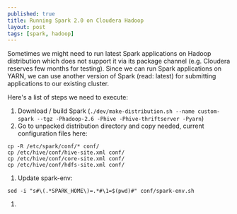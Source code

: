 ```yaml
---
published: true
title: Running Spark 2.0 on Cloudera Hadoop
layout: post
tags: [spark, hadoop]
---
```

Sometimes we might need to run latest Spark applications on Hadoop distribution which does not support it via its package channel (e.g. Cloudera reserves few months for testing).
Since we can run Spark applications on YARN, we can use another version of Spark (read: latest) for submitting applications to our existing cluster.

Here's a list of steps we need to execute:
1. Download / build Spark (`./dev/make-distribution.sh --name custom-spark --tgz -Phadoop-2.6 -Phive -Phive-thriftserver -Pyarn`)
1. Go to unpacked distribution directory and copy needed, current configuration files here:
```
cp -R /etc/spark/conf/* conf/
cp /etc/hive/conf/hive-site.xml conf/
cp /etc/hive/conf/core-site.xml conf/
cp /etc/hive/conf/hdfs-site.xml conf/
```
1. Update spark-env:
```
sed -i "s#\(.*SPARK_HOME\)=.*#\1=$(pwd)#" conf/spark-env.sh
```
1.
